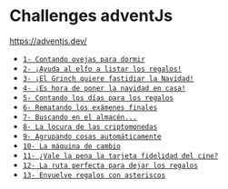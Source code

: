 
# Challenges adventJs 

<a href="https://adventjs.dev/" target="_blank">
    https://adventjs.dev/
</a>

- [`1- Contando ovejas para dormir`](docs/contandoOvejas.md)
- [`2- ¡Ayuda al elfo a listar los regalos!`](docs/ayudaAlElfo.md)
- [`3- ¡El Grinch quiere fastidiar la Navidad!`](docs/arreglarElLio.md)
- [`4- ¡Es hora de poner la navidad en casa!`](docs/arbolDeNavidad.md)
- [`5- Contando los días para los regalos`](docs/diasParaNavidad.md)
- [`6- Rematando los exámenes finales`](docs/sumarParejas.md)
- [`7- Buscando en el almacén...`](docs/buscandoAlmacen.md)
- [`8- La locura de las criptomonedas`](docs/locuraCriptomonedas.md)
- [`9- Agrupando cosas automáticamente`](docs/agrupandoCosas.md)
- [`10- La máquina de cambio`](docs/maquinaDeCambio.md)
- [`11- ¿Vale la pena la tarjeta fidelidad del cine?`](docs/tarjetaCine.md)
- [`12- La ruta perfecta para dejar los regalos`](docs/rutaPerfectaRegalos.md)
- [`13- Envuelve regalos con asteriscos`](docs/envuelveRegalos.md)